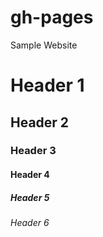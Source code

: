 # gh-pages
Sample Website
# Header 1
## Header 2
### Header 3
#### Header 4
##### Header 5
###### Header 6

